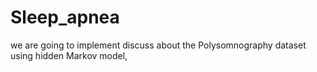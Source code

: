# Sleep_apnea
we are going to implement discuss about the Polysomnography dataset using hidden Markov model, 
